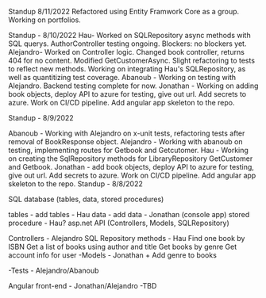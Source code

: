 Standup 8/11/2022
Refactored using Entity Framwork Core as a group. Working on portfolios. 

Standup - 8/10/2022 
Hau- Worked on SQLRepository async methods with SQL querys. AuthorController testing ongoing. Blockers: no blockers yet. 
Alejandro- Worked on Controller logic. Changed book controller, returns 404 for no content. Modified GetCustomerAsync. Slight refactoring to tests to reflect new methods. Working on integrating Hau's SQLRepository, as well as quantitizing test coverage. 
Abanoub - Working on testing with Alejandro. Backend testing complete for now. 
Jonathan - Working on adding book objects, deploy API to azure for testing, give out url. Add secrets to azure. Work on CI/CD pipeline. Add angular app skeleton to the repo.

Standup - 8/9/2022

Abanoub - Working with Alejandro on x-unit tests, refactoring tests after removal of BookResponse object.
Alejandro - Working with abanoub on testing, implementing routes for Getbook and Getcutomer.
Hau - Working on creating the SqlRepository methods for LibraryRepository GetCustomer and Getbook.
Jonathan - add book objects, deploy API to azure for testing, give out url. Add secrets to azure. Work on CI/CD pipeline. Add angular app skeleton to the repo.
Standup - 8/8/2022

SQL database (tables, data, stored procedures)

tables - add tables - Hau
data - add data - Jonathan (console app)
stored procedure - Hau?
asp.net API (Controllers, Models, SQLRepository)

Controllers - Alejandro
SQL Repository methods - Hau
Find one book by ISBN
Get a list of books using author and title
Get books by genre
Get account info for user
-Models - Jonathan + Add genre to books

-Tests - Alejandro/Abanoub

Angular front-end - Jonathan/Alejandro -TBD
